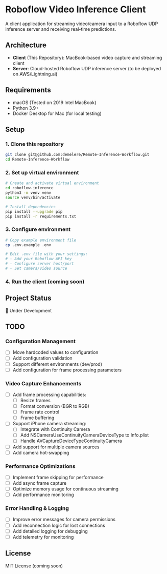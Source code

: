 # Roboflow Video Inference Client

A client application for streaming video/camera input to a Roboflow UDP inference server and receiving real-time predictions.

## Architecture
- **Client** (This Repository): MacBook-based video capture and streaming client
- **Server**: Cloud-hosted Roboflow UDP inference server (to be deployed on AWS/Lightning.ai)

## Requirements
- macOS (Tested on 2019 Intel MacBook)
- Python 3.9+
- Docker Desktop for Mac (for local testing)

## Setup

### 1. Clone this repository
```bash
git clone git@github.com:demelere/Remote-Inference-Workflow.git
cd Remote-Inference-Workflow
```

### 2. Set up virtual environment
```bash
# Create and activate virtual environment
cd roboflow-inference
python3 -m venv venv
source venv/bin/activate

# Install dependencies
pip install --upgrade pip
pip install -r requirements.txt
```

### 3. Configure environment
```bash
# Copy example environment file
cp .env.example .env

# Edit .env file with your settings:
# - Add your Roboflow API key
# - Configure server host/port
# - Set camera/video source
```

### 4. Run the client (coming soon)

## Project Status
🚧 Under Development

## TODO

### Configuration Management
- [ ] Move hardcoded values to configuration
- [ ] Add configuration validation
- [ ] Support different environments (dev/prod)
- [ ] Add configuration for frame processing parameters

### Video Capture Enhancements
- [ ] Add frame processing capabilities:
  - [ ] Resize frames
  - [ ] Format conversion (BGR to RGB)
  - [ ] Frame rate control
  - [ ] Frame buffering
- [ ] Support iPhone camera streaming:
  - [ ] Integrate with Continuity Camera
  - [ ] Add NSCameraUseContinuityCameraDeviceType to Info.plist
  - [ ] Handle AVCaptureDeviceTypeContinuityCamera
- [ ] Add support for multiple camera sources
- [ ] Add camera hot-swapping

### Performance Optimizations
- [ ] Implement frame skipping for performance
- [ ] Add async frame capture
- [ ] Optimize memory usage for continuous streaming
- [ ] Add performance monitoring

### Error Handling & Logging
- [ ] Improve error messages for camera permissions
- [ ] Add reconnection logic for lost connections
- [ ] Add detailed logging for debugging
- [ ] Add telemetry for monitoring

## License
MIT License (coming soon) 